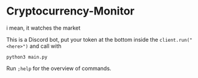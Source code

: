 # Cryptocurrency-Monitor
i mean, it watches the market

This is a Discord bot, put your token at the bottom inside the `client.run("<here>")` and call with

`python3 main.py`

Run `;help` for the overview of commands.
